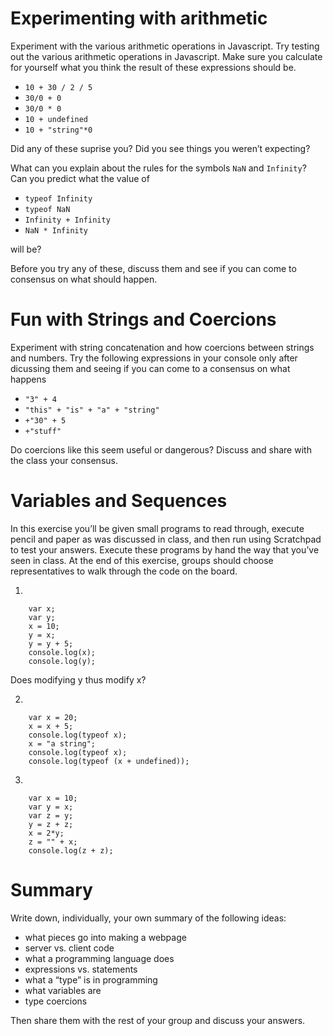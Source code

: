 Experimenting with arithmetic
=============================

Experiment with the various arithmetic operations in Javascript. Try testing out the various arithmetic operations in Javascript. Make sure you calculate for yourself what you think the result of these expressions should be.

-   `10 + 30 / 2 / 5`
-   `30/0 + 0`
-   `30/0 * 0`
-   `10 + undefined`
-   `10 + "string"*0`

Did any of these suprise you? Did you see things you weren&rsquo;t expecting? 

What can you explain about the rules for the symbols `NaN` and `Infinity`? Can you predict what the value of 

-   `typeof Infinity`
-   `typeof NaN`
-   `Infinity + Infinity`
-   `NaN * Infinity`

will be?

Before you try any of these, discuss them and see if you can come to consensus on what should happen.

Fun with Strings and Coercions
==============================

Experiment with string concatenation and how coercions between strings and numbers. Try the following expressions in your console only after dicussing them and seeing if you can come to a consensus on what happens

-   `"3" + 4`
-   `"this" + "is" + "a" + "string"`
-   `+"30" + 5`
-   `+"stuff"`

Do coercions like this seem useful or dangerous? Discuss and share with the class your consensus.

Variables and Sequences
=======================

In this exercise you&rsquo;ll be given small programs to read through, execute pencil and paper as was discussed in class, and then run using Scratchpad to test your answers. Execute these programs by hand the way that you&rsquo;ve seen in class. At the end of this exercise, groups should choose representatives to walk through the code on the board.

1.

	    var x;
        var y;
        x = 10;
        y = x;
        y = y + 5;
        console.log(x);
        console.log(y);

Does modifying y thus modify x?

2.

		var x = 20;
        x = x + 5;
        console.log(typeof x);
        x = "a string";
        console.log(typeof x);
        console.log(typeof (x + undefined));
3.
	
        var x = 10;
        var y = x;
        var z = y;
        y = z + z;
        x = 2*y;
        z = "" + x;
        console.log(z + z);

Summary
=======

Write down, individually, your own summary of the following ideas:

-   what pieces go into making a webpage
-   server vs. client code
-   what a programming language does
-   expressions vs. statements
-   what a &ldquo;type&rdquo; is in programming
-   what variables are
-   type coercions

Then share them with the rest of your group and discuss your answers.
